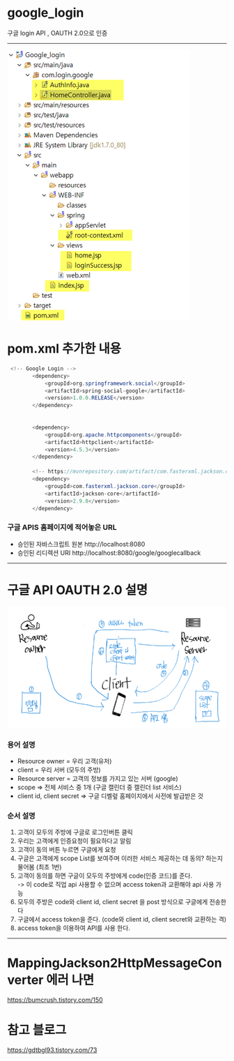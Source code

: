 # google_login
구글 login API , OAUTH 2.0으로 인증

-------------

![이미지11](./이미지11.png)  
  
# pom.xml 추가한 내용 
```java 
 <!-- Google Login -->
        <dependency>
            <groupId>org.springframework.social</groupId>
            <artifactId>spring-social-google</artifactId>
            <version>1.0.0.RELEASE</version>
        </dependency>
 
 
    	<dependency>
            <groupId>org.apache.httpcomponents</groupId>
            <artifactId>httpclient</artifactId>
            <version>4.5.3</version>
        </dependency>
        
        <!-- https://mvnrepository.com/artifact/com.fasterxml.jackson.core/jackson-core -->
		<dependency>
		    <groupId>com.fasterxml.jackson.core</groupId>
		    <artifactId>jackson-core</artifactId>
		    <version>2.9.8</version>
		</dependency>
``` 

### 구글 APIS 홈페이지에 적어놓은 URL
- 승인된 자바스크립트 원본
http://localhost:8080	
- 승인된 리디렉션 URI
http://localhost:8080/google/googlecallback	


-------------


# 구글 API OAUTH 2.0 설명
![이미지12](./이미지12.png)  

### 용어 설명
- Resource owner = 우리 고객(유저)
- client = 우리 서버 (모두의 주방)
- Resource server = 고객의 정보를 가지고 있는 서버 (google)
- scope => 전체 서비스 중 1개 (구글 캘린더 중 캘린더 list 서비스) 
- client id, client secret => 구글 디벨렆 홈페이지에서 사전에 발급받은 것 



### 순서 설명
1. 고객이 모두의 주방에 구글로 로그인버튼 클릭
2. 우리는 고객에게 인증요청이 필요하다고 알림
3. 고객이 동의 버튼 누르면 구글에게 요청
4. 구글은 고객에게 scope List를 보여주며 이러한 서비스 제공하는 데 동의? 하는지 물어봄 (최초 1번)
5. 고객이 동의를 하면 구글이 모두의 주방에게 code(인증 코드)를 준다.  
  -> 이 code로 직업 api 사용할 수 없으며 access token과 교환해야 api 사용 가능
6. 모두의 주방은 code와 client id, client secret 을 post 방식으로 구글에게 전송한다
7. 구글에서 access token을 준다. (code와 client id, client secret와 교환하는 격)
8. access token을 이용하여 API를 사용 한다.


-------------


# MappingJackson2HttpMessageConverter 에러 나면  
https://bumcrush.tistory.com/150

# 참고 블로그  
https://gdtbgl93.tistory.com/73  
